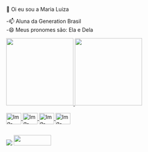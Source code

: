 👋 Oi eu sou a Maria Luiza

-📫 Aluna da Generation Brasil <br>
-😄 Meus pronomes são: Ela e Dela

<div>
  <a href="https://github.com/malufilinto">
    <img height="180cm" src="http://github-readme-stats.vercel.app/api?username=malufilinto&show_icons=true&theme=dracula&include_all_commits=true&count_private=true"/>
    <img height="180cm" src="http://github-readme-stats.vercel.app/api/top-langs/?username=malufilinto&layout=compact&langs_count=16&theme=dracula"/>
    
</div style= "display: inline_block"><br>
    <img align="center" alt="Img-Java" height="30" width="40" src="https://cdn.jsdelivr.net/gh/devicons/devicon/icons/java/java-original-wordmark.svg" />
    <img align="center" alt="Img-Html" height="30" width="40" src="https://cdn.jsdelivr.net/gh/devicons/devicon/icons/html5/html5-plain-wordmark.svg" />
     <img align="center" alt="Img-Html" height="30" width="40" src="https://cdn.jsdelivr.net/gh/devicons/devicon/icons/css3/css3-plain-wordmark.svg" />
     <img align="center" alt="Img-Mysql" height="30" width="40" src="https://cdn.jsdelivr.net/gh/devicons/devicon/icons/mysql/mysql-original-wordmark.svg" />  
  </div>
  
  ##
  
  <div>
    <a href="https://www.linkedin.com/in/malufilinto/" target="_blank"><img src="https://img.shields.io/badge/LinkedIn-0077B5?style=for-the-badge&logo=linkedin&logoColor=white" target="_blank"></a>
  <a href="https://www.behance.net/malufilinto" target="_blank"><img src="https://aleen42.github.io/badges/src/behance.svg" width="100" height="28"  target="_blank"></a><br>
  </div>
